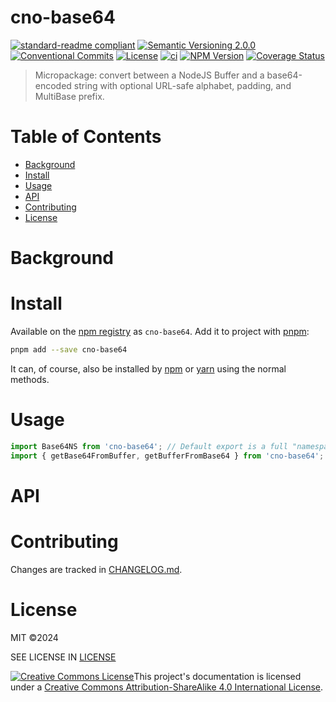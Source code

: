 # cno-base64
[![standard-readme compliant](https://img.shields.io/badge/readme%20style-standard-brightgreen.svg?style=flat-square)](https://github.com/RichardLitt/standard-readme)
[![Semantic Versioning 2.0.0](https://img.shields.io/badge/semver-2.0.0-brightgreen?style=flat-square)](https://semver.org/spec/v2.0.0.html)
[![Conventional Commits](https://img.shields.io/badge/Conventional%20Commits-1.0.0-yellow.svg?style=flat-square)](https://conventionalcommits.org)
[![License](https://img.shields.io/github/license/Anadian/cno-base64)](https://github.com/Anadian/cno-base64/blob/main/LICENSE)
[![ci](https://github.com/Anadian/cno-base64/actions/workflows/ci.yml/badge.svg)](https://github.com/Anadian/cno-base64/actions/workflows/ci.yml)
[![NPM Version](https://img.shields.io/npm/v/cno-base64)](https://www.npmjs.com/package/cno-base64)
[![Coverage Status](https://coveralls.io/repos/github/Anadian/cno-base64/badge.svg?branch=main)](https://coveralls.io/github/Anadian/cno-base64?branch=main)


> Micropackage: convert between a NodeJS Buffer and a base64-encoded string with optional URL-safe alphabet, padding, and MultiBase prefix.
# Table of Contents
- [Background](#Background)
- [Install](#Install)
- [Usage](#Usage)
- [API](#API)
- [Contributing](#Contributing)
- [License](#License)
# Background
# Install
Available on the [npm registry](https://www.npmjs.com/package/cno-base64) as `cno-base64`.
Add it to project with [pnpm](https://pnpm.io/cli/add):
```sh
pnpm add --save cno-base64
```
It can, of course, also be installed by [npm](https://docs.npmjs.com/cli/v8/commands/npm-install) or [yarn](https://yarnpkg.com/getting-started/usage) using the normal methods.
# Usage
```js
import Base64NS from 'cno-base64'; // Default export is a full "namespace".
import { getBase64FromBuffer, getBufferFromBase64 } from 'cno-base64'; // Just the functions.
```
# API
# Contributing
Changes are tracked in [CHANGELOG.md](CHANGELOG.md).
# License
MIT ©2024 

SEE LICENSE IN [LICENSE](LICENSE)

[![Creative Commons License](https://i.creativecommons.org/l/by-sa/4.0/88x31.png)](http://creativecommons.org/licenses/by-sa/4.0/)This project's documentation is licensed under a [Creative Commons Attribution-ShareAlike 4.0 International License](http://creativecommons.org/licenses/by-sa/4.0/).
